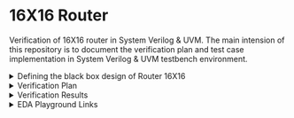 # 16X16 Router
Verification of 16X16 router in System Verilog & UVM. The main intension of this repository is to document the verification plan and test case implementation in System Verilog & UVM testbench environment.

<details>
  <summary> Defining the black box design of Router 16X16 </summary>

  #### Router 16X16 a crosspoint switch, which can transfer a series of packets from source ports to the destination ports 
  
  <li> The router has 16 input and 16 output ports. Each input and output port consists of 3 signals, serial data, frame and valid. These signals are represented in a bit-vector format, din[15:0], frame_n[15:0], valid_n[15:0], dout[15:0], frameo_n[15:0] and valido_n[ 15:0] </li>

  #### Input Ports : din, frame_n, valid_n, reset_n, clock

  <li> clock : System Clock </li>
 
  <li> reset_n : Asynchronous reset, active low signal </li>

  <li> valid_n : 16-bit vector, active low signal. Indicates the valid payload data in the transaction </li>

  <li> frame_n : 16-bit vector, active low signal. Indicates the start and end of transaction at the source port </li>

  <li> din : 16-bit vector, indicates serial input data </li>

  #### Output Ports : dout, frameo_n, valido_n

  <li> dout : 16-bit vector, indicates serial output data </li>

  <li> frameo_n : 16-bit vector, indicates start and end of transaction at the destination port </li>

  <li> valido_n : 16-bit vector, indicates valid output data </li>
  
  ##### To drive an individual port, the specific bit position corresponding to the port number must be specified. For example, if input port 3 is to be driven, then the corresponding signals shall be din[3], frame_n[3] and valid_n[3]

  ##### To sample an individual port, the specific bit position corresponding to the port number must be specified. For example, if output port 7 is to be sampled, then the corresponding signals shall be dout[7], frameo_n[7] and valido_n[7]

  #### Black Box Design

  ![image](https://github.com/user-attachments/assets/4dd9dc04-49dd-4030-a631-05660817fe25)

  #### Packet Format

  <li> The packet driving mechanism should follow the certain requirements </li>

  <li> While asserting reset_n, frame_n and valid_n must be driven high, reset_n is asserted low for at least one clock cyle. After de-asserting reset_n, wait for 15 clocks before sending a packet through the router </li>

  <li> During these 15 clock cycles, the router is performing self-initialization. If you attempt to drive a packet through the router during this time, the self-initialization will fail and the router will not work correctly afterwards.</li>

  <li> The first four bits should be the destination address, and the next five bits should be the padding bits(0/1), followed by payload bit data (payload is in bytes) </li>

  <li> While starting the packet, the frame_n should be driven low for the corresponding port and it should be asserted high before the last bit of payload data. This signal indicates the start and end of transaction </li>

  <li> The valid_n should be asserted low when driving the payload data and it should be asserted high after completing the payload data bits. This signals indicates the valid payload data </li>

  #### Input Packet Structure

  ![image](https://github.com/user-attachments/assets/81e0ce6c-4f72-420a-b810-d54628edbbee)

  #### Output Packet Structure

  ![image](https://github.com/user-attachments/assets/a99e0e99-14d6-4da5-991e-79b4a0037163)

  #### Functional Perspective
  
  ![image](https://github.com/user-attachments/assets/97790623-6db2-4345-801e-de20c9641b84)

  
</details>

<details>
  <summary> Verification Plan </summary>

  #### The verification plan for Router 16X16 

  <li> The idea is to build a robust & re-usable verification environment in system verilog & UVM which can handle various testcases. The testcases has basic functionality checks, functional coverage hits, and covering various test scenarios </li>

  #### Test Plan

  ![image](https://github.com/user-attachments/assets/3f091f27-acdc-4ddb-b9ee-06c23f5f1a22)



</details>

<details>
  <summary> Verification Results </summary>

   <li> Built a robust verification environment in System Verilog & UVM and implemented all the testcases as per the testplan </li>
   <li> This environment will be able to drive one testcase per simulation </li>

   #### Test Plan Status

   ![image](https://github.com/user-attachments/assets/3febd31d-a4d1-4a03-91a5-0d9b33dd9ad3)


   
</details>

   

  
</details>

<details>
  <summary> EDA Playground Links </summary>

  #### UVM Full Environment Playground Link

  ```bash
https://www.edaplayground.com/x/BrCy
  ```
 #### SV Playground Link
  ```bash
https://www.edaplayground.com/x/Rjws
  ```

#### UVM Layered testbench
```bash
LAB1 : https://www.edaplayground.com/x/Ryqm
LAB2 : https://www.edaplayground.com/x/S_7w
LAB3 : https://www.edaplayground.com/x/X5Ug
LAB4 : https://www.edaplayground.com/x/Txtt
LAB5 : https://www.edaplayground.com/x/rCiR
LAB6 : https://www.edaplayground.com/x/FwWD
LAB7 : https://www.edaplayground.com/x/MNif

```


  
</details>




